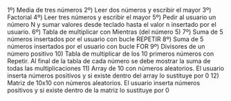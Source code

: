 1º) Media de tres números
2º) Leer dos números y escribir el mayor
3º) Factorial
4º) Leer tres números y escribir el mayor
5º) Pedir al usuario un número N y sumar valores desde teclado hasta el valor n insertado por el usuario.
6º) Tabla de multiplicar con Mientras (del número 5)
7º) Suma de 5 números insertados por el usuario con bucle REPETIR
8º) Suma de 5 números insertados por el usuario con bucle FOR
9º) Divisores de un número positivo
10) Tabla de multiplicar de los 10 primeros números con Repetir. Al final de la tabla de cada número se debe mostrar la suma de todas las multiplicaciones
11) Array de 10 con números aleatorios. El usuario inserta números positivos y si existe dentro del array lo sustituye por 0
12) Matriz de 10x10 con números aleatorios. El usuario inserta números positivos y si existe dentro de la matriz lo sustituye por 0
